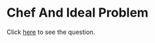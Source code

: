 # Chef And Ideal Problem
Click [here](https://www.codechef.com/DEC18B/problems/CHFIDEAL) to see the question.
